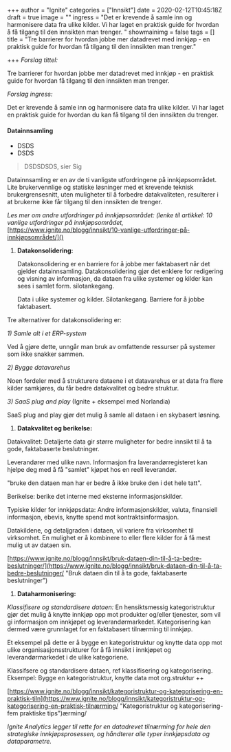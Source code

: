 +++
author = "Ignite"
categories = ["Innsikt"]
date = 2020-02-12T10:45:18Z
draft = true
image = ""
ingress = "Det er krevende å samle inn og harmonisere data fra ulike kilder. Vi har laget en praktisk guide for hvordan å få tilgang til den innsikten man trenger. "
showmainimg = false
tags = []
title = "Tre barrierer for hvordan jobbe mer datadrevet med innkjøp - en praktisk guide for hvordan få tilgang til den innsikten man trenger."

+++
_Forslag tittel:_

Tre barrierer for hvordan jobbe mer datadrevet med innkjøp - en praktisk guide for hvordan få tilgang til den innsikten man trenger.

_Forslag ingress:_

Det er krevende å samle inn og harmonisere data fra ulike kilder. Vi har laget en praktisk guide for hvordan du kan få tilgang til den innsikten du trenger.

#### Datainnsamling

* DSDS
* DSDS

> DSDSDSDS, sier Sig

Datainnsamling er en av de ti vanligste utfordringene på innkjøpsområdet. Lite brukervennlige og statiske løsninger med et krevende teknisk brukergrensesnitt, uten muligheter til å forbedre datakvaliteten, resulterer i at brukerne ikke får tilgang til den innsikten de trenger.

_Les mer om andre utfordringer på innkjøpsområdet: (lenke til artikkel: 10 vanlige utfordringer på innkjøpsområdet,_ [https://www.ignite.no/blogg/innsikt/10-vanlige-utfordringer-på-innkjøpsområdet/]()

1. **Datakonsolidering:**

   Datakonsolidering er en barriere for å jobbe mer faktabasert når det gjelder datainnsamling. Datakonsolidering gjør det enklere for redigering og visning av informasjon, da dataen fra ulike systemer og kilder kan sees i samlet form. silotankegang.

   Data i ulike systemer og kilder. Silotankegang. Barriere for å jobbe faktabasert.

Tre alternativer for datakonsolidering er:

_1) Samle alt i et ERP-system_

Ved å gjøre dette, unngår man bruk av omfattende ressurser på systemer som ikke snakker sammen.

_2) Bygge datavarehus_

Noen fordeler med å strukturere dataene i et datavarehus er at data fra flere kilder samkjøres, du får bedre datakvalitet og bedre struktur.

_3) SaaS plug and play_ (Ignite + eksempel med Norlandia)

SaaS plug and play gjør det mulig å samle all dataen i en skybasert løsning.

1. **Datakvalitet og berikelse:**

Datakvalitet: Detaljerte data gir større muligheter for bedre innsikt til å ta gode, faktabaserte beslutninger.

Leverandører med ulike navn. Informasjon fra laverandørregisteret kan hjelpe deg med å få "samlet" kjøpet hos en reell leverandør.

"bruke den dataen man har er bedre å ikke bruke den i det hele tatt".

Berikelse: berike det interne med eksterne informasjonskilder.

Typiske kilder for innkjøpsdata: Andre informasjonskilder, valuta, finansiell informasjon, ebevis, knytte spend mot kontraktsinformasjon.

Datakildene, og detaljgraden i dataen, vil variere fra virksomhet til virksomhet. En mulighet er å kombinere to eller flere kilder for å få mest mulig ut av dataen sin.

[https://www.ignite.no/blogg/innsikt/bruk-dataen-din-til-å-ta-bedre-beslutninger/](https://www.ignite.no/blogg/innsikt/bruk-dataen-din-til-å-ta-bedre-beslutninger/ "Bruk dataen din til å ta gode, faktabaserte beslutninger")

1. **Dataharmonisering:**

_Klassifisere og standardisere dataen:_ En hensiktsmessig kategoristruktur gjør det mulig å knytte innkjøp opp mot produkter og/eller tjenester, som vil gi informasjon om innkjøpet og leverandørmarkedet. Kategorisering kan dermed være grunnlaget for en faktabasert tilnærming til innkjøp.

Et eksempel på dette er å bygge en kategoristruktur og knytte data opp mot ulike organisasjonsstrukturer for å få innsikt i innkjøpet og leverandørmarkedet i de ulike kategoriene.

Klassifsere og standardisere dataen, ref klassifisering og kategorisering. Eksempel: Bygge en kategoristruktur, knytte data mot org.struktur ++

[https://www.ignite.no/blogg/innsikt/kategoristruktur-og-kategorisering-en-praktisk-tiln](https://www.ignite.no/blogg/innsikt/kategoristruktur-og-kategorisering-en-praktisk-tilnærming/ "Kategoristruktur og kategorisering- fem praktiske tips")ærming/

_Ignite Analytics legger til rette for en datadrevet tilnærming for hele den strategiske innkjøpsprosessen, og håndterer alle typer innkjøpsdata og dataparametre._